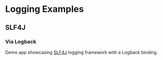 # Logging Examples

## SLF4J

### Via Logback

Demo app showcasing [SLF4J](../README.md) logging framework
with a Logback binding.
